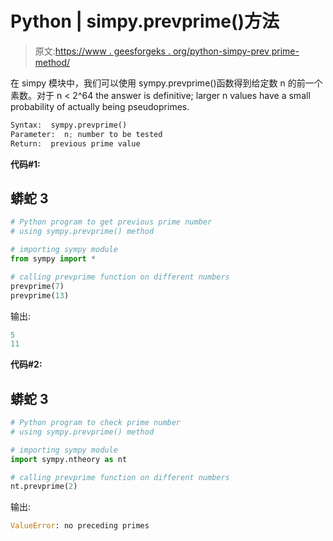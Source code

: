 # Python | simpy.prevprime()方法

> 原文:[https://www . geesforgeks . org/python-simpy-prev prime-method/](https://www.geeksforgeeks.org/python-simpy-prevprime-method/)

在 simpy 模块中，我们可以使用 sympy.prevprime()函数得到给定数 n 的前一个素数。对于 n < 2^64 the answer is definitive; larger n values have a small probability of actually being pseudoprimes. 

```py
Syntax:  sympy.prevprime()
Parameter:  n; number to be tested
Return:  previous prime value
```

**代码#1:**

## 蟒蛇 3

```py
# Python program to get previous prime number
# using sympy.prevprime() method

# importing sympy module
from sympy import *

# calling prevprime function on different numbers
prevprime(7)
prevprime(13)
```

输出:

```py
5
11
```

**代码#2:**

## 蟒蛇 3

```py
# Python program to check prime number
# using sympy.prevprime() method

# importing sympy module
import sympy.ntheory as nt

# calling prevprime function on different numbers
nt.prevprime(2)
```

输出:

```py
ValueError: no preceding primes
```